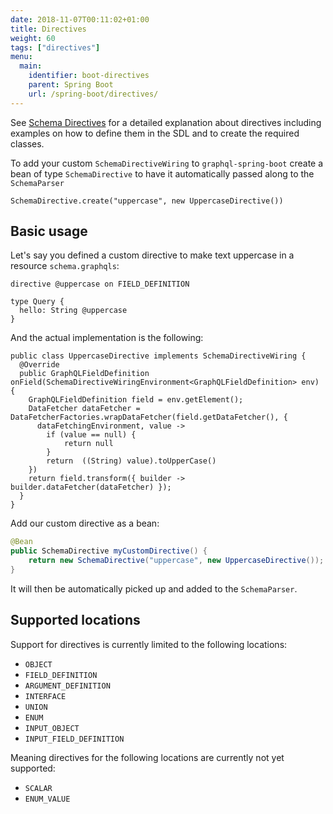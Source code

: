 ```yaml
---
date: 2018-11-07T00:11:02+01:00
title: Directives
weight: 60
tags: ["directives"]
menu:
  main:
    identifier: boot-directives
    parent: Spring Boot
    url: /spring-boot/directives/
---
```


See [Schema Directives](https://www.graphql-java.com/documentation/v11/sdl-directives/)
for a detailed explanation about directives including examples on how to define
them in the SDL and to create the required classes.

To add your custom `SchemaDirectiveWiring` to `graphql-spring-boot` create a bean
of type `SchemaDirective` to have it automatically passed along to the `SchemaParser`

```
SchemaDirective.create("uppercase", new UppercaseDirective())
```

## Basic usage
Let's say you defined a custom directive to make text uppercase in a resource `schema.graphqls`:
```
directive @uppercase on FIELD_DEFINITION

type Query {
  hello: String @uppercase
}
```

And the actual implementation is the following:
```
public class UppercaseDirective implements SchemaDirectiveWiring {
  @Override
  public GraphQLFieldDefinition onField(SchemaDirectiveWiringEnvironment<GraphQLFieldDefinition> env) {
    GraphQLFieldDefinition field = env.getElement();
    DataFetcher dataFetcher = DataFetcherFactories.wrapDataFetcher(field.getDataFetcher(), {
      dataFetchingEnvironment, value ->
        if (value == null) {
            return null
        }
        return  ((String) value).toUpperCase()
    })
    return field.transform({ builder -> builder.dataFetcher(dataFetcher) });
  }
}
```

Add our custom directive as a bean:
```java
@Bean
public SchemaDirective myCustomDirective() {
    return new SchemaDirective("uppercase", new UppercaseDirective());
}
```

It will then be automatically picked up and added to the `SchemaParser`.

## Supported locations
Support for directives is currently limited to the following locations:

* `OBJECT`
* `FIELD_DEFINITION`
* `ARGUMENT_DEFINITION`
* `INTERFACE`
* `UNION`
* `ENUM`
* `INPUT_OBJECT`
* `INPUT_FIELD_DEFINITION`

Meaning directives for the following locations are currently not yet supported:

* `SCALAR`
* `ENUM_VALUE`
